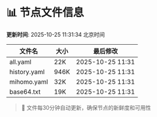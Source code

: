 # 📊 节点文件信息

**更新时间**: 2025-10-25 11:31:34 北京时间

| 文件名 | 大小 | 最后修改 |
|--------|------|----------|
| all.yaml | 22K | 2025-10-25 11:31 |
| history.yaml | 946K | 2025-10-25 11:31 |
| mihomo.yaml | 32K | 2025-10-25 11:31 |
| base64.txt | 19K | 2025-10-25 11:31 |

> 🔄 文件每30分钟自动更新，确保节点的新鲜度和可用性
